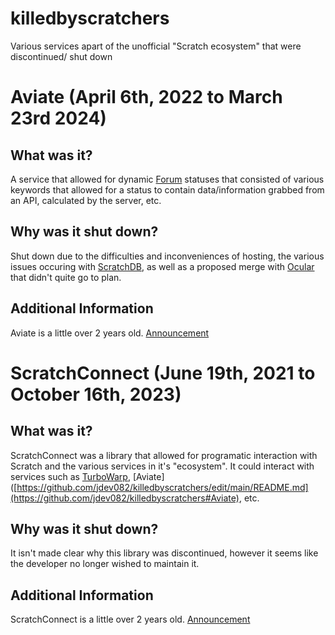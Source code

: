 # killedbyscratchers
Various services apart of the unofficial "Scratch ecosystem" that were discontinued/ shut down
# Aviate (April 6th, 2022 to March 23rd 2024)
## What was it?
A service that allowed for dynamic [Forum](https://scratch.mit.edu/discuss) statuses that consisted of various keywords that allowed for a status to contain data/information grabbed from an API, calculated by the server, etc. 
## Why was it shut down?
Shut down due to the difficulties and inconveniences of hosting, the various issues occuring with [ScratchDB](https://scratchdb.lefty.one), as well as a proposed merge with [Ocular](https://ocular.jeffalo.net) that didn't quite go to plan. 
## Additional Information
Aviate is a little over 2 years old. [Announcement](https://scratch.mit.edu/discuss/post/7878515/)
# ScratchConnect (June 19th, 2021 to October 16th, 2023)
## What was it?
ScratchConnect was a library that allowed for programatic interaction with Scratch and the various services in it's "ecosystem". It could interact with services such as [TurboWarp](https://turbowarp.org), [Aviate]([https://github.com/jdev082/killedbyscratchers/edit/main/README.md](https://github.com/jdev082/killedbyscratchers#Aviate), etc.
## Why was it shut down?
It isn't made clear why this library was discontinued, however it seems like the developer no longer wished to maintain it.
## Additional Information
ScratchConnect is a little over 2 years old. [Announcement](https://scratch.mit.edu/discuss/topic/661906/?page=7#post-7580171)


